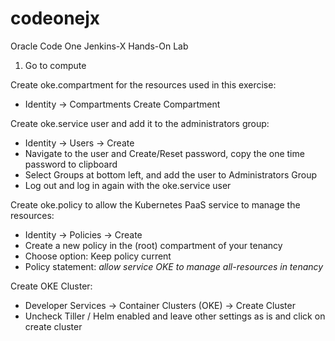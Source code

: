 # codeonejx
Oracle Code One Jenkins-X Hands-On Lab

1. Go to compute

Create oke.compartment for the resources used in this exercise:
 * Identity -> Compartments Create Compartment

Create oke.service user and add it to the administrators group:
 * Identity -> Users -> Create
 * Navigate to the user and Create/Reset password, copy the one time password to clipboard
 * Select Groups at bottom left, and add the user to Administrators Group
 * Log out and log in again with the oke.service user

Create oke.policy to allow the Kubernetes PaaS service to manage the resources:
 * Identity -> Policies -> Create
 * Create a new policy in the (root) compartment of your tenancy
 * Choose option: Keep policy current
 * Policy statement: *allow service OKE to manage all-resources in tenancy*

Create OKE Cluster:
 * Developer Services -> Container Clusters (OKE) -> Create Cluster
 * Uncheck Tiller / Helm enabled and leave other settings as is and click on create cluster



